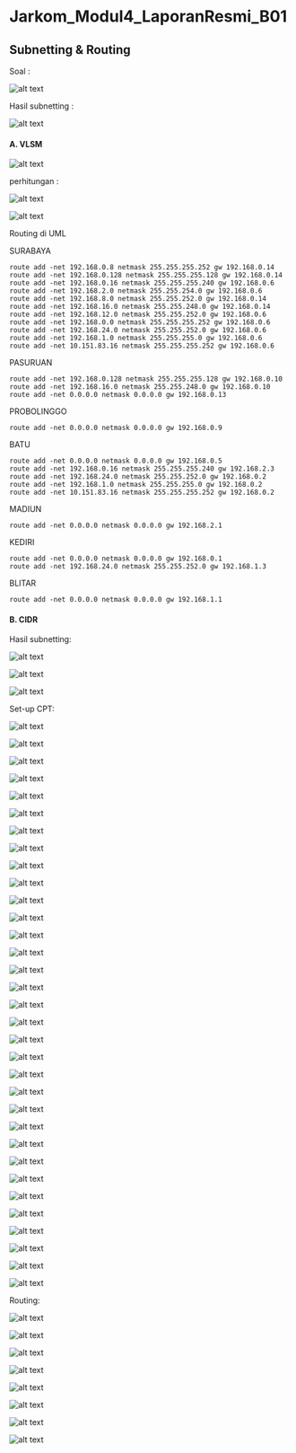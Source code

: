 # Jarkom_Modul4_LaporanResmi_B01

## Subnetting & Routing

Soal :

![alt text](img/soal.jpg)
 
Hasil subnetting :

![alt text](img/subnetting.jpg)

#### A. VLSM

![alt text](img/vlsm_tree.jpg)

perhitungan :

![alt text](img/perhitungan_vlsm.JPG)

![alt text](img/perhitungan_routing_vlsm.JPG)

Routing di UML

SURABAYA
```
route add -net 192.168.0.8 netmask 255.255.255.252 gw 192.168.0.14
route add -net 192.168.0.128 netmask 255.255.255.128 gw 192.168.0.14
route add -net 192.168.0.16 netmask 255.255.255.240 gw 192.168.0.6
route add -net 192.168.2.0 netmask 255.255.254.0 gw 192.168.0.6
route add -net 192.168.8.0 netmask 255.255.252.0 gw 192.168.0.14
route add -net 192.168.16.0 netmask 255.255.248.0 gw 192.168.0.14
route add -net 192.168.12.0 netmask 255.255.252.0 gw 192.168.0.6
route add -net 192.168.0.0 netmask 255.255.255.252 gw 192.168.0.6
route add -net 192.168.24.0 netmask 255.255.252.0 gw 192.168.0.6
route add -net 192.168.1.0 netmask 255.255.255.0 gw 192.168.0.6
route add -net 10.151.83.16 netmask 255.255.255.252 gw 192.168.0.6
```

PASURUAN
```
route add -net 192.168.0.128 netmask 255.255.255.128 gw 192.168.0.10
route add -net 192.168.16.0 netmask 255.255.248.0 gw 192.168.0.10
route add -net 0.0.0.0 netmask 0.0.0.0 gw 192.168.0.13
```

PROBOLINGGO
```
route add -net 0.0.0.0 netmask 0.0.0.0 gw 192.168.0.9
```

BATU
```
route add -net 0.0.0.0 netmask 0.0.0.0 gw 192.168.0.5
route add -net 192.168.0.16 netmask 255.255.255.240 gw 192.168.2.3
route add -net 192.168.24.0 netmask 255.255.252.0 gw 192.168.0.2
route add -net 192.168.1.0 netmask 255.255.255.0 gw 192.168.0.2
route add -net 10.151.83.16 netmask 255.255.255.252 gw 192.168.0.2
```

MADIUN
```
route add -net 0.0.0.0 netmask 0.0.0.0 gw 192.168.2.1
```

KEDIRI
```
route add -net 0.0.0.0 netmask 0.0.0.0 gw 192.168.0.1
route add -net 192.168.24.0 netmask 255.255.252.0 gw 192.168.1.3
```

BLITAR
```
route add -net 0.0.0.0 netmask 0.0.0.0 gw 192.168.1.1
```

#### B. CIDR

Hasil subnetting:

![alt text](img/cidr.png)

![alt text](img/cidr_tree.jpg)

![alt text](img/cidr_cpt.jpg)

Set-up CPT:

![alt text](img/s-surabaya.png)

![alt text](img/s-surabaya1.png)

![alt text](img/s-surabaya2.png)

![alt text](img/s-surabaya3.png)

![alt text](img/s-batu.png)

![alt text](img/s-batu1.png)

![alt text](img/s-batu2.png)

![alt text](img/s-batu3.png)

![alt text](img/s-banyuwangi.png)

![alt text](img/s-blitar.png)

![alt text](img/s-blitar1.png)

![alt text](img/s-bojonegoro.png)

![alt text](img/s-bondowoso.png)

![alt text](img/s-jember.png)

![alt text](img/s-jombang.png)

![alt text](img/s-kediri.png)

![alt text](img/s-kediri1.png)

![alt text](img/s-kediri2.png)

![alt text](img/s-lumajang.png)

![alt text](img/s-madiun.png)

![alt text](img/s-madiun1.png)

![alt text](img/s-malang.png)

![alt text](img/s-mojokerto.png)

![alt text](img/s-nganjuk.png)

![alt text](img/s-pasuruan.png)

![alt text](img/s-pasuruan1.png)

![alt text](img/s-pasuruan2.png)

![alt text](img/s-probolinggo.png)

![alt text](img/s-probolinggo1.png)

![alt text](img/s-probolinggo2.png)

![alt text](img/s-sampang.png)

![alt text](img/s-sidoarjo.png)

![alt text](img/s-tulungagung.png)

Routing:

![alt text](img/batu.png)

![alt text](img/batu1.png)

![alt text](img/blitar.png)

![alt text](img/kediri.png)

![alt text](img/pasuruan.png)

![alt text](img/probolinggo.png)

![alt text](img/surabaya.png)

![alt text](img/surabaya1.png)
